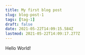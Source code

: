 ```yaml
---
title: My first blog post
slug: blog-post-1
tags: [tag-1]
draft: false
date: 2021-05-22T14:09:15.584Z
lastmod: 2021-05-22T14:09:17.277Z
---
```


Hello World!
